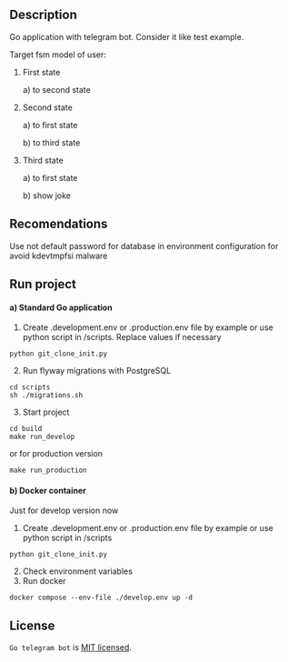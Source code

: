 ## Description

Go application with telegram bot. Consider it like test example.

Target fsm model of user:

1) First state

    a) to second state

2) Second state

    a) to first state

    b) to third state

3) Third state

    a) to first state

    b) show joke

## Recomendations
Use not default password for database in environment configuration for avoid kdevtmpfsi malware
## Run project

#### a) Standard  Go application
1. Create .development.env or .production.env file by example or use python script in /scripts. Replace values if necessary
```shell
python git_clone_init.py
```
2. Run flyway migrations with PostgreSQL
```shell
cd scripts
sh ./migrations.sh
```
3. Start project
```shell
cd build
make run_develop
```
or for production version
```shell
make run_production
```

#### b) Docker container
Just for develop version now
1. Create .development.env or .production.env file by example or use python script in /scripts
```shell
python git_clone_init.py
```
2. Check environment variables
3. Run docker
```shell
docker compose --env-file ./develop.env up -d
```
## License

`Go telegram bot` is [MIT licensed](LICENSE).
